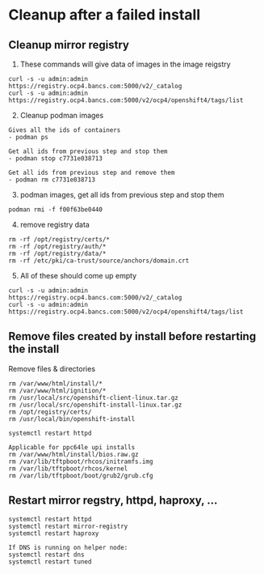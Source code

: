 # Cleanup after a failed install

## Cleanup mirror registry
1) These commands will give data of images in the image reigstry
```
curl -s -u admin:admin https://registry.ocp4.bancs.com:5000/v2/_catalog
curl -s -u admin:admin https://registry.ocp4.bancs.com:5000/v2/ocp4/openshift4/tags/list
```

2) Cleanup podman images
```
Gives all the ids of containers
- podman ps

Get all ids from previous step and stop them
- podman stop c7731e038713

Get all ids from previous step and remove them
- podman rm c7731e038713
```

3) podman images, get all ids from previous step and stop them
```
podman rmi -f f00f63be0440
```

4) remove registry data
```
rm -rf /opt/registry/certs/*
rm -rf /opt/registry/auth/*
rm -rf /opt/registry/data/*
rm -rf /etc/pki/ca-trust/source/anchors/domain.crt
```

5) All of these should come up empty
```
curl -s -u admin:admin https://registry.ocp4.bancs.com:5000/v2/_catalog
curl -s -u admin:admin https://registry.ocp4.bancs.com:5000/v2/ocp4/openshift4/tags/list
```

## Remove files created by install before restarting the install
Remove files & directories 

```
rm /var/www/html/install/*
rm /var/www/html/ignition/*
rm /usr/local/src/openshift-client-linux.tar.gz
rm /usr/local/src/openshift-install-linux.tar.gz
rm /opt/registry/certs/
rm /usr/local/bin/openshift-install

systemctl restart httpd
```

```
Applicable for ppc64le upi installs
rm /var/www/html/install/bios.raw.gz
rm /var/lib/tftpboot/rhcos/initramfs.img
rm /var/lib/tftpboot/rhcos/kernel
rm /var/lib/tftpboot/boot/grub2/grub.cfg
```

## Restart mirror regstry, httpd, haproxy, ...
```
systemctl restart httpd
systemctl restart mirror-registry
systemctl restart haproxy

If DNS is running on helper node:
systemctl restart dns
systemctl restart tuned
```